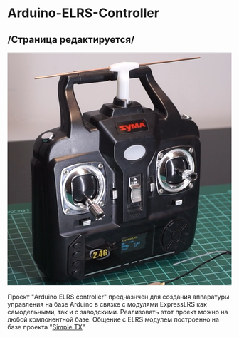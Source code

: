 # Arduino-ELRS-Controller
## **/Страница редактируется/**
<img src="doc/1.png"/>
</p>


Проект "Arduino ELRS controller" предназнчен для создания аппаратуры управления на базе Arduino в связке с модулями ExpressLRS как самодельными, так и с заводскими. Реализовать этот проект можно на любой компонентной базе.
Общение с ELRS модулем построенно на базе проекта "[Simple TX](https://github.com/kkbin505/Arduino-Transmitter-for-ELRS)"

